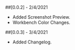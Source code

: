 ##[0.0.2] - 2/4/2021

- Added Screenshot Preview.
- Workbench Color Changes.

##[0.0.3] - 3/4/2021

- Added Changelog.

